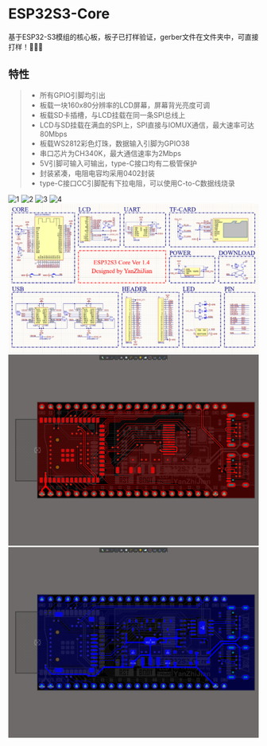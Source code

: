 # ESP32S3-Core
基于ESP32-S3模组的核心板，板子已打样验证，gerber文件在文件夹中，可直接打样！🚀🚀🚀
## 特性
> * 所有GPIO引脚均引出
> * 板载一块160x80分辨率的LCD屏幕，屏幕背光亮度可调
> * 板载SD卡插槽，与LCD挂载在同一条SPI总线上
> * LCD与SD挂载在满血的SPI上，SPI直接与IOMUX通信，最大速率可达80Mbps
> * 板载WS2812彩色灯珠，数据输入引脚为GPIO38
> * 串口芯片为CH340K，最大通信速率为2Mbps
> * 5V引脚可输入可输出，type-C接口均有二极管保护
> * 封装紧凑，电阻电容均采用0402封装
> * type-C接口CC引脚配有下拉电阻，可以使用C-to-C数据线烧录

![1](/image/1.jpg)
![2](/image/2.jpg)
![3](/image/3.jpg)
![4](/image/4.jpg)
![5](/image/5.png)
![6](/image/6.png)
![7](/image/7.png)
